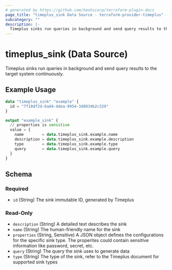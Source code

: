 ```yaml
---
# generated by https://github.com/hashicorp/terraform-plugin-docs
page_title: "timeplus_sink Data Source - terraform-provider-timeplus"
subcategory: ""
description: |-
  Timeplus sinks run queries in background and send query results to the target system continuously.
---
```


# timeplus_sink (Data Source)

Timeplus sinks run queries in background and send query results to the target system continuously.

## Example Usage

```terraform
data "timeplus_sink" "example" {
  id = "7f10df2d-6ad4-4dea-9954-3d8934b2c329"
}

output "example_sink" {
  // properties is sensitive
  value = {
    name        = data.timeplus_sink.example.name
    description = data.timeplus_sink.example.description
    type        = data.timeplus_sink.example.type
    query       = data.timeplus_sink.example.query
  }
}
```

<!-- schema generated by tfplugindocs -->
## Schema

### Required

- `id` (String) The sink immutable ID, generated by Timeplus

### Read-Only

- `description` (String) A detailed text describes the sink
- `name` (String) The human-friendly name for the sink
- `properties` (String, Sensitive) A JSON object defines the configurations for the specific sink type. The properites could contain sensitive information like password, secret, etc.
- `query` (String) The query the sink uses to generate data
- `type` (String) The type of the sink, refer to the Timeplus document for supported sink types
